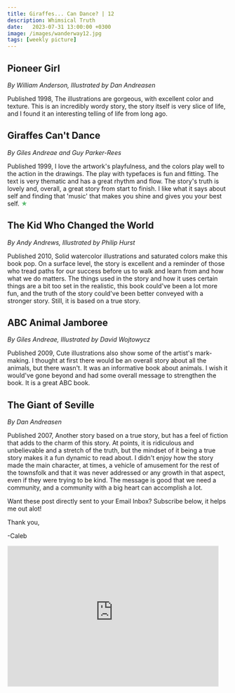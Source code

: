```yaml
---
title: Giraffes... Can Dance? | 12
description: Whimsical Truth
date:   2023-07-31 13:00:00 +0300
image: /images/wanderway12.jpg
tags: [weekly picture]
---
```


## Pioneer Girl
*By William Anderson, Illustrated by Dan Andreasen*

Published 1998, The illustrations are gorgeous, with excellent color and texture. This is an incredibly wordy story, the story itself is very slice of life, and I found it an interesting telling of life from long ago.

## Giraffes Can't Dance 
*By Giles Andreae and Guy Parker-Rees*

Published 1999, I love the artwork's playfulness, and the colors play well to the action in the drawings. The play with typefaces is fun and fitting. The text is very thematic and has a great rhythm and flow. The story's truth is lovely and, overall, a great story from start to finish. I like what it says about self and finding that 'music' that makes you shine and gives you your best self. <h style="color:#5ABB71;">★</h>


## The Kid Who Changed the World
*By Andy Andrews, Illustrated by Philip Hurst*

Published 2010, Solid watercolor illustrations and saturated colors make this book pop. On a surface level, the story is excellent and a reminder of those who tread paths for our success before us to walk and learn from and how what we do matters. The things used in the story and how it uses certain things are a bit too set in the realistic, this book could've been a lot more fun, and the truth of the story could've been better conveyed with a stronger story. Still, it is based on a true story.

## ABC Animal Jamboree
*By Giles Andreae, Illustrated by David Wojtowycz*

Published 2009, Cute illustrations also show some of the artist's mark-making. I thought at first there would be an overall story about all the animals, but there wasn't. It was an informative book about animals. I wish it would've gone beyond and had some overall message to strengthen the book. It is a great ABC book.

## The Giant of Seville
*By Dan Andreasen*

Published 2007, Another story based on a true story, but has a feel of fiction that adds to the charm of this story. At points, it is ridiculous and unbelievable and a stretch of the truth, but the mindset of it being a true story makes it a fun dynamic to read about. I didn't enjoy how the story made the main character, at times, a vehicle of amusement for the rest of the townsfolk and that it was never addressed or any growth in that aspect, even if they were trying to be kind. The message is good that we need a community, and a community with a big heart can accomplish a lot.

Want these post directly sent to your Email Inbox? Subscribe below, it helps me out alot!

Thank you,

-Caleb
    
<iframe src="https://thewanderway.substack.com/embed" width="480" height="320" style="border:1px solid #EEE; background:white;" frameborder="0" scrolling="no"></iframe>

